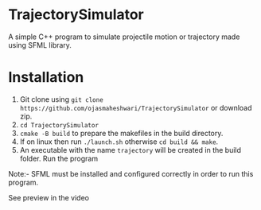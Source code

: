 # TrajectorySimulator
A simple C++ program to simulate projectile motion or trajectory made using SFML library.

# Installation
1) Git clone using `git clone https://github.com/ojasmaheshwari/TrajectorySimulator` or download zip.
2) `cd TrajectorySimulator`
3) `cmake -B build` to prepare the makefiles in the build directory.
4) If on linux then run `./launch.sh` otherwise `cd build && make`.
5) An executable with the name `trajectory` will be created in the build folder. Run the program

Note:- SFML must be installed and configured correctly in order to run this program.

See preview in the video
